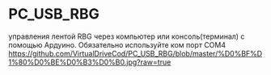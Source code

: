 # PC_USB_RBG
управления лентой RBG через компьютер или консоль(терминал) c помощью Ардуино.
Обязательно используйте ком порт COM4
https://github.com/VirtualDriveCod/PC_USB_RBG/blob/master/%D0%BF%D1%80%D0%BE%D0%B3%D0%B0.jpg?raw=true
